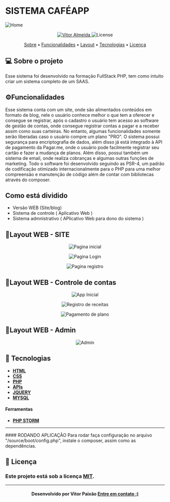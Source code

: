 

<p align="center">
  <h1> SISTEMA CAFÉAPP  </h1>
   <img src=https://github.com/vitorpaixaoa/fsphp/blob/master/shared/git-images/home.png" alt="Home" />
</p>

<!-- Badges -->
<p align="center">
   <a href="https://www.linkedin.com/in/alan-vitor-paix%C3%A3o-almeida-44651117b/">
      <img alt="Vitor Almeida" src="https://img.shields.io/badge/-Vitor Paixão-blue?style=flat&logo=Linkedin&logoColor=bluee" />
   </a>
  <img alt="License" src="https://img.shields.io/badge/license-MIT-blue">
</p>

<!-- Indice-->
<p align="center">
 <a href="#-sobre-o-projeto">Sobre</a> •
 <a href="#-Funcionalidades">Funcionalidades</a> • 
 <a href="#-Layout">Layout</a> •  
 <a href="#-Tecnologias">Tecnologias</a> • 
 <a href="#-licença">Licença</a>
</p>

<!--Sobre o projeto-->
## 💻 Sobre o projeto
Esse sistema foi desenvolvido na formação FullStack PHP, tem como intuito criar um sistema completo de um SAAS.
<!--Funcionalidades-->
## ⚙️Funcionalidades

  Esse sistema conta com um site, onde são alimentados conteúdos em formato de blog, nele o usuário conhece melhor o que tem a oferecer e consegue se registrar, após o cadastro
  o usuário tem acesso ao software de gestão de contas, onde consegue registrar contas a pagar e a receber assim como suas carteiras. No entanto, algumas funcionalidades somente serão
  liberadas caso o usuário compre um plano "PRO".
  O sistema possui segurança para encriptografia de dados, além disso já está integrado à API de pagamento da Pagar.me, onde o usuário pode facilmente registrar seu cartão e fazer a mudança
  de planos. Além disso, possui também um sistema de email, onde realiza cobranças e algumas outras funções de marketing.
  Todo o software foi desenvolvido seguindo as PSR-4, um padrão de codificação otimizado internacionalmente para o PHP para uma melhor compreensão e manutenção de código
  além de contar com bibliotecas através do composer.
  
<!--Funcionalidades-->
## Como está dividido
 - Versão WEB (Site/blog)
 - Sistema de controle ( Aplicativo Web )
 - Sistema admnistrativo ( APlicativo Web para dono do sistema )

<!--layout-->
## 🎨Layout WEB - SITE

<p align="center">
   <img src="https://github.com/vitorpaixaoa/fsphp/blob/master/shared/git-images/home.png" alt="Pagina inicial" />
</p>
<p align="center">
   <img src="https://github.com/vitorpaixaoa/fsphp/blob/master/shared/git-images/login.png" alt="Pagina Login" />
</p>
<p align="center">
   <img src="https://github.com/vitorpaixaoa/fsphp/blob/master/shared/git-images/register.png" alt="Pagina registro" />
</p>

## 🎨Layout WEB - Controle de contas
<p align="center">
   <img src="https://github.com/vitorpaixaoa/fsphp/blob/master/shared/git-images/app-home.png" alt="App Inicial" />
</p>
<p align="center">
   <img src="https://github.com/vitorpaixaoa/fsphp/blob/master/shared/git-images/invoice.png" alt="Registro de receitas" />
</p>
<p align="center">
   <img src="https://github.com/vitorpaixaoa/fsphp/blob/master/shared/git-images/payment.png" alt="Pagamento de plano" />
</p>

## 🎨Layout WEB - Admin
<p align="center">
   <img src="https://github.com/vitorpaixaoa/fsphp/blob/master/shared/git-images/admin.png" alt="Admin" />
</p>

<!--layout-->
## 🚀  Tecnologias
- [**HTML** ]()
- [**CSS**]()
- [**PHP**]()
- [**APIs**]()
- [**JQUERY**]()
- [**MYSQL**]()



#### Ferramentas
- [**PHP STORM**]()
<hr/>
#### RODANDO APLICAÇÃO
Para rodar faça configuração no arquivo "/source/boot/config.php", instale o composer, assim como as dependências.

<!--License session-->
## 📝 Licença
### Este projeto está sob a licença [MIT](./LICENSE).
---

<h4 align=center>Desenvolvido por Vitor Paixão <a href="https://www.linkedin.com/in/alan-vitor-paix%C3%A3o-almeida-44651117b/"> <strong>Entre em contato</strong> :)</a></a></h4>

